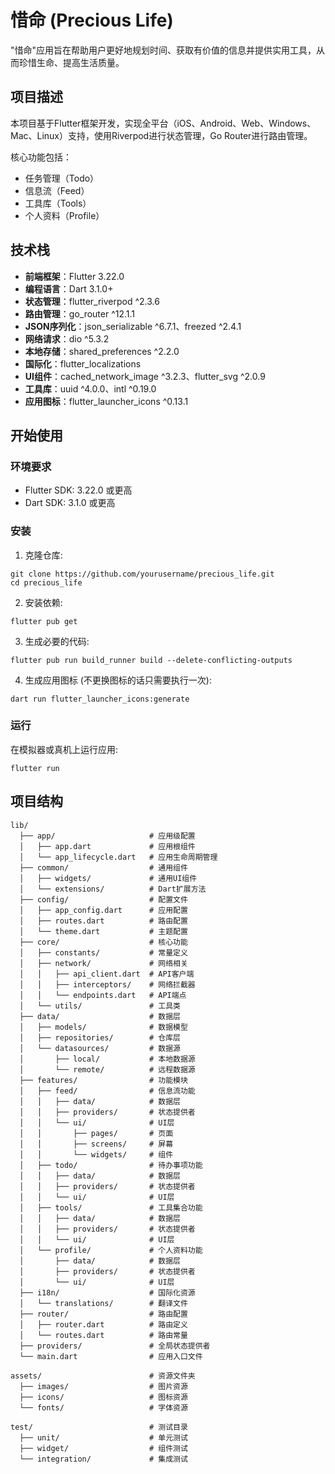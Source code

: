 # 惜命 (Precious Life)

"惜命"应用旨在帮助用户更好地规划时间、获取有价值的信息并提供实用工具，从而珍惜生命、提高生活质量。

## 项目描述

本项目基于Flutter框架开发，实现全平台（iOS、Android、Web、Windows、Mac、Linux）支持，使用Riverpod进行状态管理，Go Router进行路由管理。

核心功能包括：
- 任务管理（Todo）
- 信息流（Feed）
- 工具库（Tools）
- 个人资料（Profile）

## 技术栈

- **前端框架**：Flutter 3.22.0
- **编程语言**：Dart 3.1.0+
- **状态管理**：flutter_riverpod ^2.3.6
- **路由管理**：go_router ^12.1.1
- **JSON序列化**：json_serializable ^6.7.1、freezed ^2.4.1
- **网络请求**：dio ^5.3.2
- **本地存储**：shared_preferences ^2.2.0
- **国际化**：flutter_localizations
- **UI组件**：cached_network_image ^3.2.3、flutter_svg ^2.0.9
- **工具库**：uuid ^4.0.0、intl ^0.19.0
- **应用图标**：flutter_launcher_icons ^0.13.1

## 开始使用

### 环境要求

- Flutter SDK: 3.22.0 或更高
- Dart SDK: 3.1.0 或更高

### 安装

1. 克隆仓库:
```
git clone https://github.com/yourusername/precious_life.git
cd precious_life
```

2. 安装依赖:
```
flutter pub get
```

3. 生成必要的代码:
```
flutter pub run build_runner build --delete-conflicting-outputs
```

4. 生成应用图标 (不更换图标的话只需要执行一次):
```
dart run flutter_launcher_icons:generate
```

### 运行

在模拟器或真机上运行应用:
```
flutter run
```

## 项目结构

```
lib/
  ├── app/                     # 应用级配置
  │   ├── app.dart             # 应用根组件
  │   └── app_lifecycle.dart   # 应用生命周期管理
  ├── common/                  # 通用组件
  │   ├── widgets/             # 通用UI组件
  │   └── extensions/          # Dart扩展方法
  ├── config/                  # 配置文件
  │   ├── app_config.dart      # 应用配置
  │   ├── routes.dart          # 路由配置
  │   └── theme.dart           # 主题配置
  ├── core/                    # 核心功能
  │   ├── constants/           # 常量定义
  │   ├── network/             # 网络相关
  │   │   ├── api_client.dart  # API客户端
  │   │   ├── interceptors/    # 网络拦截器
  │   │   └── endpoints.dart   # API端点
  │   └── utils/               # 工具类
  ├── data/                    # 数据层
  │   ├── models/              # 数据模型
  │   ├── repositories/        # 仓库层
  │   └── datasources/         # 数据源
  │       ├── local/           # 本地数据源
  │       └── remote/          # 远程数据源
  ├── features/                # 功能模块
  │   ├── feed/                # 信息流功能
  │   │   ├── data/            # 数据层
  │   │   ├── providers/       # 状态提供者
  │   │   └── ui/              # UI层
  │   │       ├── pages/       # 页面
  │   │       ├── screens/     # 屏幕
  │   │       └── widgets/     # 组件
  │   ├── todo/                # 待办事项功能
  │   │   ├── data/            # 数据层
  │   │   ├── providers/       # 状态提供者
  │   │   └── ui/              # UI层
  │   ├── tools/               # 工具集合功能
  │   │   ├── data/            # 数据层
  │   │   ├── providers/       # 状态提供者
  │   │   └── ui/              # UI层
  │   └── profile/             # 个人资料功能
  │       ├── data/            # 数据层
  │       ├── providers/       # 状态提供者
  │       └── ui/              # UI层
  ├── i18n/                    # 国际化资源
  │   └── translations/        # 翻译文件
  ├── router/                  # 路由配置
  │   ├── router.dart          # 路由定义
  │   └── routes.dart          # 路由常量
  ├── providers/               # 全局状态提供者
  └── main.dart                # 应用入口文件

assets/                        # 资源文件夹
  ├── images/                  # 图片资源
  ├── icons/                   # 图标资源
  └── fonts/                   # 字体资源

test/                          # 测试目录
  ├── unit/                    # 单元测试
  ├── widget/                  # 组件测试
  └── integration/             # 集成测试
``` 
